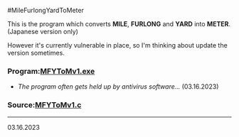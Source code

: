 #MileFurlongYardToMeter

This is the program which converts **MILE**, **FURLONG** and **YARD** into **METER**. (Japanese version only)

However it's currently vulnerable in place, so I'm thinking about update the version sometimes.


### **Program**:[MFYToMv1.exe](https://github.com/ASAHI017/MileFurlongYardToMeter/blob/master/MFYToMv1.exe)
- *The program often gets held up by antivirus software...* (03.16.2023)

### **Source**:[MFYToMv1.c](https://github.com/ASAHI017/MileFurlongYardToMeter/blob/master/MFYToMv1.c)

---
03.16.2023
